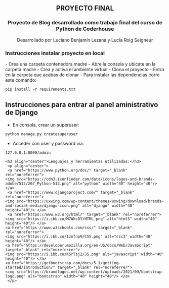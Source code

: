 <h2 align="center">PROYECTO FINAL</h2>
<h3 align="center">Proyecto de Blog desarrollado como trabajo final del curso de Python de Coderhouse</h3>

<p align="center">
Desarrollado por Luciano Benjamín Lezana y Lucía Roig Seigneur
</p>

<h3>Instrucciones instalar proyecto en local</h3>
<p>
- Crea una carpeta contenedora madre
- Abre la consola y ubicate en la carpeta madre
- Crea y activa el ambiente virtual
- Clona el proyecto
- Entra en la carpeta que acabas de clonar
- Para instalar las dependencias corre este comando:
</p>

```
pip install -r requirements.txt
```

## Instrucciones para entrar al panel aministrativo de Django

- En consola, crear un superuser:

```
python manage.py createsuperuser
```

- Acceder con user y password via:

```
127.0.0.1:8000/admin

<h3 align="center">Lenguajes y herramientas utilizadas:</h3>
 <p align="center">
 <a href="https://www.python.org/doc/" target="_blank" rel="noreferrer">
<img src="https://cdn3.iconfinder.com/data/icons/logos-and-brands-adobe/512/267_Python-512.png" alt="python" width="40" height="40"/> </a>
 <a href="https://www.djangoproject.com/" target="_blank" rel="noreferrer">
<img src="https://uxwing.com/wp-content/themes/uxwing/download/brands-and-social-media/django-icon.png" alt="django" width="40" height="40"/> </a>
 <a href="https://www.w3.org/html/" target="_blank" rel="noreferrer">
<img src="https://i.ibb.co/M7WkcDY/HTML.png" alt="html5" width="40" height="40"/> </a>
<a href="https://www.w3schools.com/css/" target="_blank" rel="noreferrer">
<img src="https://i.ibb.co/1znfnp9/CSS.png" alt="css3" width="40" height="40"/> </a>
<a href="https://developer.mozilla.org/en-US/docs/Web/JavaScript" target="_blank" rel="noreferrer">
<img src="https://i.ibb.co/K5rTsj2/JS.png" alt="javascript" width="40" height="40"/> </a>
<a href="https://getbootstrap.com/docs/5.1/getting-started/introduction/" target="_blank" rel="noreferrer">
<img src="https://brandlogos.net/wp-content/uploads/2021/09/bootstrap-logo.png" alt="bootstrap" width="40" height="40"/> </a>
 </p>
```

